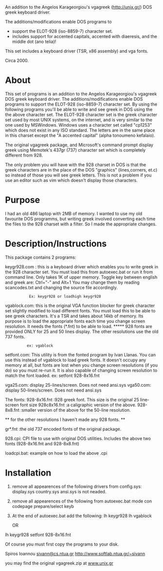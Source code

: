 An addition to the Angelos Karageorgiou's vgagreek (http://unix.gr/) DOS greek keyboard driver. 

The additions/modifications enable DOS programs to 

* support the ELOT-928 (iso-8859-7) character set. 
* includes support for accented capitals, accented with diaeresis, and the middle dot (ano telia)! 

This set includes a keyboard driver (TSR, x86 assembly) and vga fonts.

Circa 2000.


# About

This set of programs is an addition to the Angelos Karageorgiou's vgagreek 
DOS greek keyboard driver. The additions/modifications enable DOS programs to
support the ELOT-928 (iso-8859-7) character set. By using the following 
programs you'll be able to write and see greek in DOS using the the above 
character set. The ELOT-928 character set is the greek character set used by
most UNIX systems, on the internet, and is very similar to the one used by
MSWindows. Windows uses a character set called "cp1253" which does not exist in
any ISO standard. The letters are in the same place in this charset except the
"A accented capital" (alpha tonoumeno kefalaio).

The original vgagreek package, and Microsoft's command prompt display greek 
using Memotek's 437gr (737) character set which is completely different from
928. 

The only problem you will have with the 928 charset in DOS is that the greek
characters are in the place of the DOS "graphics" (lines,corners, et.c) so 
instead of those you will see greek letters. This is not a problem if you
use an editor such as vim which doesn't display those characters.

# Purpose
I had an old 486 laptop with 2MB of memory. I wanted to use my old favourite
DOS programms, but writing greek involved converting each time the files to
the 928 charset with a filter. So I made the appropriate changes.

# Description/Instructions
This package contains 2 programs:

keygr928.com : this is a keyboard driver which enables you to write greek in 
               the 928 character set. You must load this from autoexec.bat or
               run it from command line. Only takes 1K of upper memory.
               Toggle key between english and greek are:
               Ctrl+"-"   and  Alt+1
               You may change them by reading scancodes.txt and changing
               the source file accordingly.

               Ex: keygr928 or loadhigh keygr928

vgablock.com: this is the original VGA function blocker for greek character 
              set slightly modified to load different fonts. You must load this
              to be able to see greek characters. It's a TSR and takes about 
              14kb of memory. Its purpose is to load the appropriate fonts each
              time you change screen resolution. It needs the fonts (*.fnt) to
              be able to load.
              *****
              928 fonts are provided ONLY for 25 and 50 lines display. The 
              other resolutions use the old 737 fonts.
              
              ex: vgablock

setfont.com:  This utility is from the fonted program by Ivan Llanas. You can
              use this instead of vgablock to load greek fonts. It doesn't 
              occupy any memory at all, but fonts are lost when you change
              screen resolutions (if you do) so you must re-run it. It is also
              capable of changing screen resolution to match the font loaded.
              ex: setfont 928-8x16.fnt

vga25.com:    display 25-lines/screen. Does not need ansi.sys
vga50.com:    display 50-lines/screen. Does not need ansi.sys


The fonts:
928-8x16.fnt :928 greek font. This size is the original 25 line-screen font size
928c8x16.fnt :a caligraphic version of the above.
928-8x8.fnt  :smaller version of the above for the 50-line resolution.

** for the other resolutions I haven't made any 928 fonts. **

gr*.fnt      :the old 737 encoded fonts of the original package.

928.cpi:     CPI file to use with original DOS utilities. Includes the above
             two fonts (928-8x16.fnt and 928-8x8.fnt)

loadcpi.bat: example on how to load the above .cpi



# Installation
1. remove all appearences of the following drivers from config.sys:
   display.sys
   country.sys
   ansi.sys is not neaded.

2. remove all appearences of the following from autoexec.bat
   mode con codepage prepare/select
   keyb


3. At the end of autoexec.bat add the following:
   lh keygr928
   lh vgablock

     OR

  lh keygr928
  setfont 928-8x16.fnt
 
Of course you must first copy the programs to your disk.


                        

Spiros Ioannou
sivann@cs.ntua.gr
http://www.softlab.ntua.gr/~sivann

you may find the original vgagreek.zip at www.unix.gr
